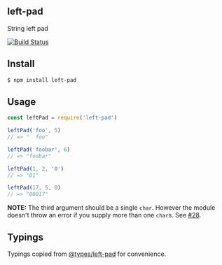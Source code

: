 ## left-pad

String left pad

[![Build Status][travis-image]][travis-url]

## Install

```bash
$ npm install left-pad
```

## Usage

```js
const leftPad = require('left-pad')

leftPad('foo', 5)
// => "  foo"

leftPad('foobar', 6)
// => "foobar"

leftPad(1, 2, '0')
// => "01"

leftPad(17, 5, 0)
// => "00017"
```

**NOTE:** The third argument should be a single `char`. However the module doesn't throw an error if you supply more than one `char`s. See [#28](https://github.com/stevemao/left-pad/pull/28).

[travis-image]: https://travis-ci.org/stevemao/left-pad.svg?branch=master
[travis-url]: https://travis-ci.org/stevemao/left-pad

## Typings

Typings copied from [@types/left-pad](https://github.com/DefinitelyTyped/DefinitelyTyped/tree/master/types/left-pad) for convenience.
